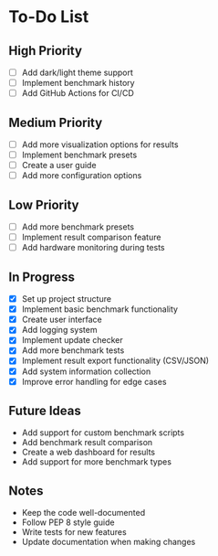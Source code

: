 # To-Do List

## High Priority
- [ ] Add dark/light theme support
- [ ] Implement benchmark history
- [ ] Add GitHub Actions for CI/CD

## Medium Priority
- [ ] Add more visualization options for results
- [ ] Implement benchmark presets
- [ ] Create a user guide
- [ ] Add more configuration options

## Low Priority
- [ ] Add more benchmark presets
- [ ] Implement result comparison feature
- [ ] Add hardware monitoring during tests

## In Progress
- [x] Set up project structure
- [x] Implement basic benchmark functionality
- [x] Create user interface
- [x] Add logging system
- [x] Implement update checker
- [x] Add more benchmark tests
- [x] Implement result export functionality (CSV/JSON)
- [x] Add system information collection
- [x] Improve error handling for edge cases

## Future Ideas
- Add support for custom benchmark scripts
- Add benchmark result comparison
- Create a web dashboard for results
- Add support for more benchmark types

## Notes
- Keep the code well-documented
- Follow PEP 8 style guide
- Write tests for new features
- Update documentation when making changes
